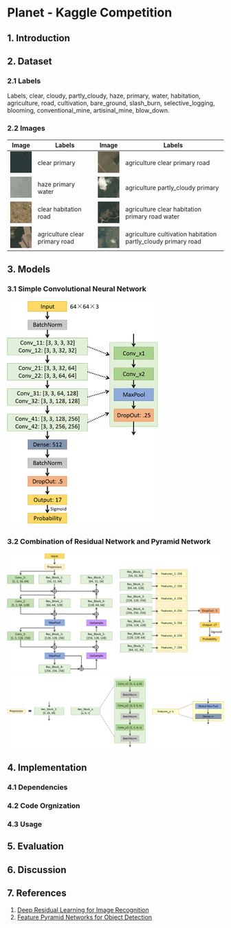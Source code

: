 # Planet - Kaggle Competition

## 1. Introduction

## 2. Dataset

### 2.1 Labels

Labels, clear, cloudy, partly_cloudy, haze, primary, water, habitation,
agriculture, road, cultivation, bare_ground, slash_burn, selective_logging,
blooming, conventional_mine, artisinal_mine, blow_down.

### 2.2 Images

Image | Labels | Image | Labels
------|--------|-------|-------
<img src="https://github.com/quqixun/Planet/blob/master/Images/1.jpg" width="60"> | clear primary | <img src="https://github.com/quqixun/Planet/blob/master/Images/5.jpg" width="60"> | agriculture clear primary road
<img src="https://github.com/quqixun/Planet/blob/master/Images/2.jpg" width="60"> | haze primary water | <img src="https://github.com/quqixun/Planet/blob/master/Images/6.jpg" width="60"> | agriculture partly_cloudy primary
<img src="https://github.com/quqixun/Planet/blob/master/Images/3.jpg" width="60"> | clear habitation road | <img src="https://github.com/quqixun/Planet/blob/master/Images/7.jpg" width="60"> | agriculture clear habitation primary road water
<img src="https://github.com/quqixun/Planet/blob/master/Images/4.jpg" width="60"> | agriculture clear primary road | <img src="https://github.com/quqixun/Planet/blob/master/Images/8.jpg" width="60"> | agriculture cultivation habitation partly_cloudy primary road

## 3. Models

### 3.1 Simple Convolutional Neural Network

<img src="https://github.com/quqixun/Planet/blob/master/Images/cnn.png" width="350">

### 3.2 Combination of Residual Network and Pyramid Network

<img src="https://github.com/quqixun/Planet/blob/master/Images/res.png" width="900">
<img src="https://github.com/quqixun/Planet/blob/master/Images/res_part.png" width="900">

## 4. Implementation

### 4.1 Dependencies

### 4.2 Code Orgnization

### 4.3 Usage

## 5. Evaluation

## 6. Discussion

## 7. References

1. [Deep Residual Learning for Image Recognition](https://arxiv.org/abs/1512.03385)
2. [Feature Pyramid Networks for Object Detection](https://arxiv.org/abs/1612.03144)

